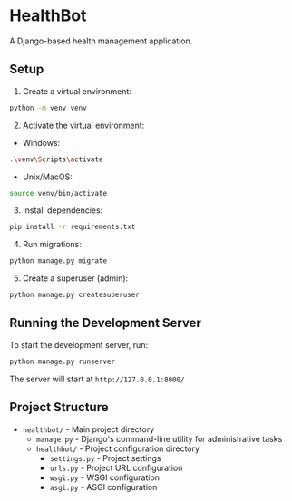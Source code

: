 # HealthBot

A Django-based health management application.

## Setup

1. Create a virtual environment:
```bash
python -m venv venv
```

2. Activate the virtual environment:
- Windows:
```bash
.\venv\Scripts\activate
```
- Unix/MacOS:
```bash
source venv/bin/activate
```

3. Install dependencies:
```bash
pip install -r requirements.txt
```

4. Run migrations:
```bash
python manage.py migrate
```

5. Create a superuser (admin):
```bash
python manage.py createsuperuser
```

## Running the Development Server

To start the development server, run:
```bash
python manage.py runserver
```

The server will start at `http://127.0.0.1:8000/`

## Project Structure

- `healthbot/` - Main project directory
  - `manage.py` - Django's command-line utility for administrative tasks
  - `healthbot/` - Project configuration directory
    - `settings.py` - Project settings
    - `urls.py` - Project URL configuration
    - `wsgi.py` - WSGI configuration
    - `asgi.py` - ASGI configuration 